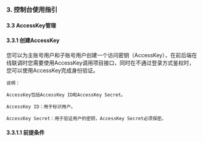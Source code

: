 ### 3. 控制台使用指引

#### 3.3 AccessKey管理

#### 3.3.1 创建AccessKey

您可以为主账号用户和子账号用户创建一个访问密钥（AccessKey），在前后端在线联调时您需要使用AccessKey调用项目接口，同时在不通过登录方式鉴权时，您可以使用AccessKey完成身份验证。

```
说明：

AccessKey包括AccessKey ID和AccessKey Secret。

AccessKey ID：用于标识用户。

AccessKey Secret：用于验证用户的密钥，AccessKey Secret必须保密。
```

#### 3.3.1.1 前提条件
